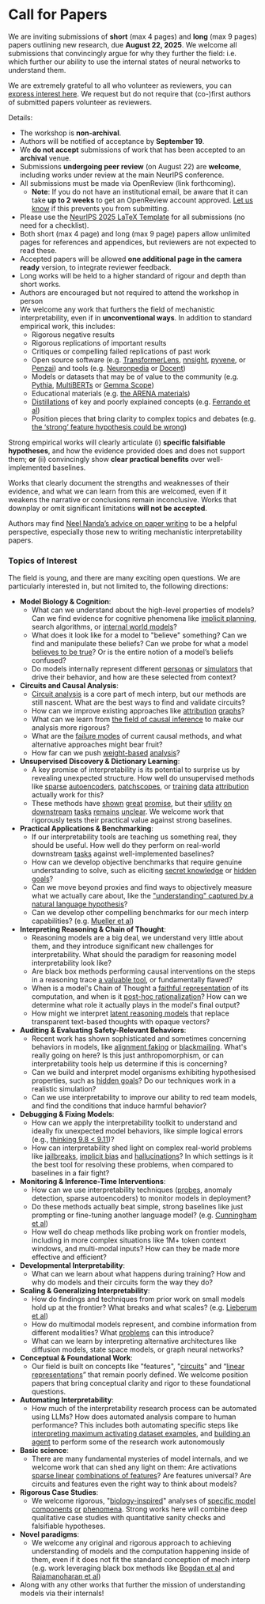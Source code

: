 # Call for Papers
We are inviting submissions of **short** (max 4 pages) and **long** (max 9 pages) papers outlining new research, due **August 22, 2025**. We welcome all submissions that convincingly argue for why they further the field: i.e. which further our ability to use the internal states of neural networks to understand them. 

We are extremely grateful to all who volunteer as reviewers, you can [express interest here](https://www.google.com/url?q=https://docs.google.com/forms/d/e/1FAIpQLSdiw1SJllzoTz_nqzDTzTOGb9DV3W_truQyh-WvYj_QGIi7Mg/viewform?usp%3Ddialog&sa=D&source=editors&ust=1754026185769001&usg=AOvVaw1hsGVZgOStU2waD2mzkGvN). We request but do not require that (co-)first authors of submitted papers volunteer as reviewers. 

Details: 
* The workshop is **non-archival**.
* Authors will be notified of acceptance by **September 19**.
* We **do not accept** submissions of work that has been accepted to an **archival** venue.
* Submissions **undergoing peer review** (on August 22) are **welcome**, including works under review at the main NeurIPS conference.
* All submissions must be made via OpenReview (link forthcoming).
  * **Note**: If you do not have an institutional email, be aware that it can take **up to 2 weeks** to get an OpenReview account approved. [Let us know](mailto:neurips2025@mechinterpworkshop.com) if this prevents you from submitting.
* Please use the [NeurIPS 2025 LaTeX Template](https://www.google.com/url?q=https://media.neurips.cc/Conferences/NeurIPS2025/Styles.zip&sa=D&source=editors&ust=1754026185772761&usg=AOvVaw2ptTkFiTc4xLY5oWV76RUO) for all submissions (no need for a checklist).
* Both short (max 4 page) and long (max 9 page) papers allow unlimited pages for references and appendices, but reviewers are not expected to read these.
* Accepted papers will be allowed **one additional page in the camera ready** version, to integrate reviewer feedback.
* Long works will be held to a higher standard of rigour and depth than short works.
* Authors are encouraged but not required to attend the workshop in person
* We welcome any work that furthers the field of mechanistic interpretability, even if in **unconventional ways**. In addition to standard empirical work, this includes:
  * Rigorous negative results
  * Rigorous replications of important results
  * Critiques or compelling failed replications of past work
  * Open source software (e.g. [TransformerLens](https://www.google.com/url?q=https://github.com/neelnanda-io/TransformerLens&sa=D&source=editors&ust=1754026185776014&usg=AOvVaw3DGvZ2KjFk02DrGnlazmYF), [nnsight](https://www.google.com/url?q=https://github.com/ndif-team/nnsight&sa=D&source=editors&ust=1754026185776264&usg=AOvVaw20Mdzy-WBoJEqhy_Mzx-7K), [pyvene](https://www.google.com/url?q=https://github.com/stanfordnlp/pyvene/tree/main/pyvene/models/mlp&sa=D&source=editors&ust=1754026185776462&usg=AOvVaw2VAIgpo4Q_a5Cc4su6LTP6), or [Penzai](https://www.google.com/url?q=https://github.com/google-deepmind/penzai&sa=D&source=editors&ust=1754026185776668&usg=AOvVaw3nHeBazaQQLVOQmCsrRb-4)) and tools (e.g. [Neuronpedia](https://www.google.com/url?q=http://neuronpedia.org&sa=D&source=editors&ust=1754026185776858&usg=AOvVaw1KTSC1dTG5_mIe9e0oHNld) or [Docent](https://www.google.com/url?q=https://transluce.org/introducing-docent&sa=D&source=editors&ust=1754026185777071&usg=AOvVaw1IoMUzlKeMUV_y0BOuf47T))
  * Models or datasets that may be of value to the community (e.g. [Pythia](https://www.google.com/url?q=https://arxiv.org/abs/2304.01373&sa=D&source=editors&ust=1754026185777588&usg=AOvVaw2tjNzn30boD-wxsz_ynLWj), [MultiBERTs](https://www.google.com/url?q=https://arxiv.org/abs/2106.16163&sa=D&source=editors&ust=1754026185777784&usg=AOvVaw2sAKd6qangXas6XjCQY2_X) or [Gemma Scope](https://www.google.com/url?q=https://arxiv.org/abs/2408.05147&sa=D&source=editors&ust=1754026185777991&usg=AOvVaw0niCanqTmK9iu2pcQoyr81))
  * Educational materials (e.g. [the ARENA materials](https://www.google.com/url?q=https://arena3-chapter1-transformer-interp.streamlit.app/&sa=D&source=editors&ust=1754026185778464&usg=AOvVaw3Nc4IE5_m2JVKFyUucPV-6))
  * [Distillations](https://www.google.com/url?q=https://distill.pub/2017/research-debt/&sa=D&source=editors&ust=1754026185778777&usg=AOvVaw1aqeg8zLFCbcjDeUQFJNBM) of key and poorly explained concepts (e.g. [Ferrando et al](https://www.google.com/url?q=https://arxiv.org/abs/2405.00208&sa=D&source=editors&ust=1754026185779080&usg=AOvVaw3QClPHbOJUCmgzwxB4yX0w))
  * Position pieces that bring clarity to complex topics and debates (e.g. [the ‘strong’ feature hypothesis could be wrong](https://www.google.com/url?q=https://www.alignmentforum.org/posts/tojtPCCRpKLSHBdpn/the-strong-feature-hypothesis-could-be-wrong&sa=D&source=editors&ust=1754026185779795&usg=AOvVaw2as6fGEQv-BWjxX-hSxbZ1))

Strong empirical works will clearly articulate (i) **specific falsifiable hypotheses**, and how the evidence provided does and does not support them; **or** (ii) convincingly show **clear practical benefits** over well-implemented baselines. 

Works that clearly document the strengths and weaknesses of their evidence, and what we can learn from this are welcomed, even if it weakens the narrative or conclusions remain inconclusive. Works that downplay or omit significant limitations **will not be accepted**. 

Authors may find [Neel Nanda’s advice on paper writing](https://www.google.com/url?q=https://www.alignmentforum.org/posts/eJGptPbbFPZGLpjsp/highly-opinionated-advice-on-how-to-write-ml-papers&sa=D&source=editors&ust=1754026185782299&usg=AOvVaw3h0H-JQ9QTE6gLaYaBlbeR) to be a helpful perspective, especially those new to writing mechanistic interpretability papers. 
### Topics of Interest
The field is young, and there are many exciting open questions. We are particularly interested in, but not limited to, the following directions: 
* **Model Biology & Cognition**:
  * What can we understand about the high-level properties of models? Can we find evidence for cognitive phenomena like [implicit planning](https://www.google.com/url?q=https://transformer-circuits.pub/2025/attribution-graphs/biology.html%23dives-poems&sa=D&source=editors&ust=1754026185784033&usg=AOvVaw09lVBsKuRTmLQJ_9CNhs00), search algorithms, or [internal world models](https://www.google.com/url?q=https://arxiv.org/abs/2210.13382&sa=D&source=editors&ust=1754026185784391&usg=AOvVaw27O6xmHQlwFDiPou4rqjZW)?
  * What does it look like for a model to "believe" something? Can we find and manipulate these beliefs? Can we probe for what a model [believes to be true](https://www.google.com/url?q=https://arxiv.org/abs/2310.06824&sa=D&source=editors&ust=1754026185785083&usg=AOvVaw2du9fD7KZleQ4ZaviLl8Pn)? Or is the entire notion of a model’s beliefs confused?
  * Do models internally represent different [personas](https://www.google.com/url?q=https://arxiv.org/abs/2406.12094&sa=D&source=editors&ust=1754026185785634&usg=AOvVaw3lCXrirELodd3mY5ATt_p6) or [simulators](https://www.google.com/url?q=https://www.nature.com/articles/s41586-023-06647-8&sa=D&source=editors&ust=1754026185785837&usg=AOvVaw2jZUOgZ5fYAKBd8-tjEYrC) that drive their behavior, and how are these selected from context?
* **Circuits and Causal Analysis**:
  * [Circuit analysis](https://www.google.com/url?q=https://distill.pub/2020/circuits/zoom-in/&sa=D&source=editors&ust=1754026185786505&usg=AOvVaw3BgS9mO33CiDekbRq0V48K) is a core part of mech interp, but our methods are still nascent. What are the best ways to find and validate circuits?
  * How can we improve existing approaches like [attribution](https://www.google.com/url?q=https://arxiv.org/abs/2406.11944&sa=D&source=editors&ust=1754026185787255&usg=AOvVaw2GXr7SONZku4OXTaaofz3S) [graphs](https://www.google.com/url?q=https://transformer-circuits.pub/2025/attribution-graphs/methods.html&sa=D&source=editors&ust=1754026185787471&usg=AOvVaw0uPe-YQ9xrl8-a0ymabt7i)?
  * What can we learn from [the field of causal inference](https://www.google.com/url?q=https://arxiv.org/abs/2407.04690&sa=D&source=editors&ust=1754026185787827&usg=AOvVaw132yVy_3vZ8m6ej0lkzF57) to make our analysis more rigorous?
  * What are the [failure modes](https://www.google.com/url?q=https://arxiv.org/abs/2307.15771&sa=D&source=editors&ust=1754026185788182&usg=AOvVaw12vxhhQbAANem3_Zh0JnKC) of current causal methods, and what alternative approaches might bear fruit?
  * How far can we push [weight-based](https://www.google.com/url?q=https://arxiv.org/abs/2301.05217&sa=D&source=editors&ust=1754026185788523&usg=AOvVaw0JTIn-rMS3bLpOQrOCIYG_) [analysis](https://www.google.com/url?q=https://arxiv.org/abs/2410.08417&sa=D&source=editors&ust=1754026185788628&usg=AOvVaw15K-6hzdwSWeA49LRxAESc)?
* **Unsupervised Discovery & Dictionary Learning**:
  * A key promise of interpretability is its potential to surprise us by revealing unexpected structure. How well do unsupervised methods like [sparse](https://www.google.com/url?q=https://arxiv.org/abs/2103.15949&sa=D&source=editors&ust=1754026185789174&usg=AOvVaw1gE-rm3wmUt0iN2n1lkW-O) [autoencoders](https://www.google.com/url?q=https://transformer-circuits.pub/2023/monosemantic-features&sa=D&source=editors&ust=1754026185789317&usg=AOvVaw2ydxJ5m5E6MEXQK3_12UuX), [patch](https://www.google.com/url?q=https://arxiv.org/abs/2401.06102&sa=D&source=editors&ust=1754026185789420&usg=AOvVaw0BXucwsHTTxXkfAoOHyFHC)[scopes](https://www.google.com/url?q=https://arxiv.org/abs/2403.10949v2&sa=D&source=editors&ust=1754026185789521&usg=AOvVaw0i6PDQWCqu39mCb68MWk5x), or [training](https://www.google.com/url?q=https://proceedings.mlr.press/v70/koh17a?ref%3Dhttps://githubhelp.com&sa=D&source=editors&ust=1754026185789671&usg=AOvVaw1UhaphTbOuzM4BnYBZngrw) [data](https://www.google.com/url?q=https://arxiv.org/abs/2308.03296&sa=D&source=editors&ust=1754026185789805&usg=AOvVaw1MmgQDOoFL2aH6lLiAOiyP) [attribution](https://www.google.com/url?q=https://arxiv.org/abs/2205.11482&sa=D&source=editors&ust=1754026185789977&usg=AOvVaw2Lmn-pntISozDD9fObEn1L) actually work for this?
  * These methods have [shown](https://www.google.com/url?q=https://transformer-circuits.pub/2024/scaling-monosemanticity/index.html&sa=D&source=editors&ust=1754026185790456&usg=AOvVaw0EIDbtcdB3pykTmw7skzto) [great](https://www.google.com/url?q=https://transformer-circuits.pub/2025/attribution-graphs/biology.html&sa=D&source=editors&ust=1754026185790628&usg=AOvVaw0l-xeCdVf2FWtJG2b5mKx6) [promise](https://www.google.com/url?q=https://arxiv.org/abs/2503.10965&sa=D&source=editors&ust=1754026185790762&usg=AOvVaw2FmaFgdtPZPiWVYqSgxOB1), but their [utility](https://www.google.com/url?q=https://arxiv.org/abs/2502.16681&sa=D&source=editors&ust=1754026185790898&usg=AOvVaw1BpQahLrf1-wD4VntnobKh) [on](https://www.google.com/url?q=https://www.tilderesearch.com/blog/sieve&sa=D&source=editors&ust=1754026185791024&usg=AOvVaw3E8MlgE10dBpuJQiM9skY6) [downstream](https://www.google.com/url?q=https://arxiv.org/abs/2501.17148&sa=D&source=editors&ust=1754026185791203&usg=AOvVaw0cp8sT-tZl1Mt-HHNbP2Ob) [tasks](https://www.google.com/url?q=https://transformer-circuits.pub/2024/features-as-classifiers/index.html&sa=D&source=editors&ust=1754026185791441&usg=AOvVaw0A9tTS8FfJ04SxbVikUHQ6) [remains](https://www.google.com/url?q=https://arxiv.org/abs/2502.04382&sa=D&source=editors&ust=1754026185791625&usg=AOvVaw07gjqIfP38qdPolbDH0EFI) [unclear](https://www.google.com/url?q=https://www.alignmentforum.org/posts/4uXCAJNuPKtKBsi28/negative-results-for-saes-on-downstream-tasks&sa=D&source=editors&ust=1754026185791898&usg=AOvVaw1OdCfko2rT02YNPIpEhBeg). We welcome work that rigorously tests their practical value against strong baselines.
* **Practical Applications & Benchmarking**:
  * If our interpretability tools are teaching us something real, they should be useful. How well do they perform on real-world downstream [tasks](https://www.google.com/url?q=https://www.lesswrong.com/posts/wGRnzCFcowRCrpX4Y/downstream-applications-as-validation-of-interpretability&sa=D&source=editors&ust=1754026185793253&usg=AOvVaw0lSDBHPCeFvj3jxZNVEEF5) against well-implemented baselines?
  * How can we develop objective benchmarks that require genuine understanding to solve, such as eliciting [secret knowledge](https://www.google.com/url?q=https://arxiv.org/abs/2505.14352&sa=D&source=editors&ust=1754026185793916&usg=AOvVaw1gMzeknuHk88I7DPfY8Z3j) or [hidden goals](https://www.google.com/url?q=https://arxiv.org/abs/2503.10965&sa=D&source=editors&ust=1754026185794056&usg=AOvVaw2oZsdi3SAK3JB0T7jQX0lE)?
  * Can we move beyond proxies and find ways to objectively measure what we actually care about, like the ["understanding" captured by a natural language hypothesis](https://www.google.com/url?q=https://arxiv.org/abs/2502.04382&sa=D&source=editors&ust=1754026185794631&usg=AOvVaw3pDSJB_-7PVhz2YWKe6cmk)?
  * Can we develop other compelling benchmarks for our mech interp capabilities? (e.g. [Mueller et al](https://www.google.com/url?q=https://arxiv.org/abs/2504.13151&sa=D&source=editors&ust=1754026185794969&usg=AOvVaw0nu0XgJVoFnjgBLwCaA2HS))
* **Interpreting Reasoning & Chain of Thought**:
  * Reasoning models are a big deal, we understand very little about them, and they introduce significant new challenges for interpretability. What should the paradigm for reasoning model interpretability look like?
  * Are black box methods performing causal interventions on the steps in a reasoning trace [a valuable tool](https://www.google.com/url?q=https://arxiv.org/abs/2506.19143&sa=D&source=editors&ust=1754026185796181&usg=AOvVaw3aVlQ52SMYJOW-dnaDgxQk), or fundamentally flawed?
  * When is a model's Chain of Thought a [faithful representation](https://www.google.com/url?q=https://arxiv.org/abs/2305.04388&sa=D&source=editors&ust=1754026185796647&usg=AOvVaw2LytdKBl2e0DKECDiUq82Z) of its computation, and when is it [post-hoc rationalization](https://www.google.com/url?q=https://arxiv.org/abs/2503.08679&sa=D&source=editors&ust=1754026185796996&usg=AOvVaw3YhgUf_4Zut4Ii99iGZEwd)? How can we determine what role it actually plays in the model's final output?
  * How might we interpret [latent reasoning models](https://www.google.com/url?q=https://arxiv.org/abs/2412.06769&sa=D&source=editors&ust=1754026185797494&usg=AOvVaw2XnT6mOjQzOODg4Qs5mMLJ) that replace transparent text-based thoughts with opaque vectors?
* **Auditing & Evaluating Safety-Relevant Behaviors**:
  * Recent work has shown sophisticated and sometimes concerning behaviors in models, like [alignment faking](https://www.google.com/url?q=https://arxiv.org/abs/2412.14093&sa=D&source=editors&ust=1754026185798255&usg=AOvVaw3xLzJZKyq-9YvYT3gnI0Ju) or [blackmailing](https://www.google.com/url?q=https://www.anthropic.com/research/agentic-misalignment&sa=D&source=editors&ust=1754026185798463&usg=AOvVaw1I6YZhKC4kZIf5kPA194Fg). What's really going on here? Is this just anthropomorphism, or can interpretability tools help us determine if this is concerning?
  * Can we build and interpret model organisms exhibiting hypothesised properties, such as [hidden goals](https://www.google.com/url?q=https://arxiv.org/abs/2503.10965&sa=D&source=editors&ust=1754026185799368&usg=AOvVaw3CUyRxaiz_wU85aMBCQ1IN)? Do our techniques work in a realistic simulation?
  * Can we use interpretability to improve our ability to red team models, and find the conditions that induce harmful behavior?
* **Debugging & Fixing Models**:
  * How can we apply the interpretability toolkit to understand and ideally fix unexpected model behaviors, like simple logical errors (e.g., [thinking 9.8 < 9.11](https://www.google.com/url?q=https://transluce.org/observability-interface&sa=D&source=editors&ust=1754026185800618&usg=AOvVaw2PQOQpLLCb6DvrXzw-O517))?
  * How can interpretability shed light on complex real-world problems like [jailbreaks](https://www.google.com/url?q=https://transformer-circuits.pub/2025/attribution-graphs/biology.html%23dives-jailbreak&sa=D&source=editors&ust=1754026185801075&usg=AOvVaw0qf-Z2ooacMhRTwGwp3Rsy), [implicit bias](https://www.google.com/url?q=https://arxiv.org/abs/2506.10922&sa=D&source=editors&ust=1754026185801310&usg=AOvVaw0p6EGsJZ_ZKUOteAtCSYRD) and [hallucinations](https://www.google.com/url?q=https://arxiv.org/abs/2411.14257&sa=D&source=editors&ust=1754026185801519&usg=AOvVaw1qBPRxpG3dW1hWzLkuX9Mv)? In which settings is it the best tool for resolving these problems, when compared to baselines in a fair fight?
* **Monitoring & Inference-Time Interventions**:
  * How can we use interpretability techniques ([probes](https://www.google.com/url?q=https://arxiv.org/abs/2102.12452&sa=D&source=editors&ust=1754026185802376&usg=AOvVaw1VryQ2OH_5Exr4Z4P6LtgK), anomaly detection, sparse autoencoders) to monitor models in deployment?
  * Do these methods actually beat simple, strong baselines like just prompting or fine-tuning another language model? (e.g. [Cunningham et al](https://www.google.com/url?q=https://alignment.anthropic.com/2025/cheap-monitors/&sa=D&source=editors&ust=1754026185803232&usg=AOvVaw2VDXk2TBkBknai8a73dZ8n))
  * How well do cheap methods like probing work on frontier models, including in more complex situations like 1M+ token context windows, and multi-modal inputs? How can they be made more effective and efficient?
* **Developmental Interpretability**:
  * What can we learn about what happens during training? How and why do models and their circuits form the way they do?
* **Scaling & Generalizing Interpretability**:
  * How do findings and techniques from prior work on small models hold up at the frontier? What breaks and what scales? (e.g. [Lieberum et al](https://www.google.com/url?q=https://arxiv.org/abs/2307.09458&sa=D&source=editors&ust=1754026185805047&usg=AOvVaw1IATIJ1FSzLx0Fc-d5JNuQ))
  * How do multimodal models represent, and combine information from different modalities? What [problems](https://www.google.com/url?q=https://openreview.net/pdf?id%3DVUhRdZp8ke&sa=D&source=editors&ust=1754026185805450&usg=AOvVaw1fy7Cq-xDI3vR74q9zqVnJ) can this introduce?
  * What can we learn by interpreting alternative architectures like diffusion models, state space models, or graph neural networks?
* **Conceptual & Foundational Work**:
  * Our field is built on concepts like "features", "[circuits](https://www.google.com/url?q=https://distill.pub/2020/circuits/zoom-in/&sa=D&source=editors&ust=1754026185806496&usg=AOvVaw0vf_2k2o--XipGTdZAxQFV)" and “[linear representations](https://www.google.com/url?q=https://transformer-circuits.pub/2024/july-update/index.html%23linear-representations&sa=D&source=editors&ust=1754026185806799&usg=AOvVaw2R4MOQyr1o66g2F3dmJBnM)” that remain poorly defined. We welcome position papers that bring conceptual clarity and rigor to these foundational questions.
* **Automating Interpretability**:
  * How much of the interpretability research process can be automated using LLMs? How does automated analysis compare to human performance? This includes both automating specific steps like [interpreting maximum activating dataset examples](https://www.google.com/url?q=https://openaipublic.blob.core.windows.net/neuron-explainer/paper/index.html&sa=D&source=editors&ust=1754026185808252&usg=AOvVaw2sAa0vJgU7X6uBRiOkS4LD), and [building an agent](https://www.google.com/url?q=https://arxiv.org/abs/2404.14394&sa=D&source=editors&ust=1754026185808513&usg=AOvVaw1RAtXEEkyqRKFKbc_ZGkZM) to perform some of the research work autonomously
* **Basic science**:
  * There are many fundamental mysteries of model internals, and we welcome work that can shed any light on them: Are activations [sparse linear](https://www.google.com/url?q=https://arxiv.org/abs/1601.03764&sa=D&source=editors&ust=1754026185809685&usg=AOvVaw00Vy8Kj3tL4wGu3HBFks6w) [combinations of features](https://www.google.com/url?q=https://transformer-circuits.pub/2022/toy_model/index.html&sa=D&source=editors&ust=1754026185810043&usg=AOvVaw1mH5aM1mmN9wdzi38UOoJL)? Are features universal? Are circuits and features even the right way to think about models?
* **Rigorous Case Studies**:
  * We welcome rigorous, "[biology-inspired](https://www.google.com/url?q=https://distill.pub/2020/circuits/curve-circuits/&sa=D&source=editors&ust=1754026185810976&usg=AOvVaw2PzBKmHVQXFTxBqU38qxBg)" analyses of [specific model](https://www.google.com/url?q=https://arxiv.org/abs/2310.04625&sa=D&source=editors&ust=1754026185811261&usg=AOvVaw2L-lhH3Pdy2-GLfZZKS-n3) [components](https://www.google.com/url?q=https://transformer-circuits.pub/2024/scaling-monosemanticity/index.html&sa=D&source=editors&ust=1754026185811496&usg=AOvVaw0GjitjancerGWMPkRacseL) [or](https://www.google.com/url?q=https://arxiv.org/abs/2305.01610&sa=D&source=editors&ust=1754026185811702&usg=AOvVaw0j6Z8Nfkuu3THCYXG_ZIZw) [phenomena](https://www.google.com/url?q=https://arxiv.org/abs/2306.09346&sa=D&source=editors&ust=1754026185811922&usg=AOvVaw26FEUhGpVYFWu53BxWouMk). Strong works here will combine deep qualitative case studies with quantitative sanity checks and falsifiable hypotheses.
* **Novel paradigms**:
  * We welcome any original and rigorous approach to achieving understanding of models and the computation happening inside of them, even if it does not fit the standard conception of mech interp (e.g. work leveraging black box methods like [Bogdan et al](https://www.google.com/url?q=https://arxiv.org/abs/2506.19143&sa=D&source=editors&ust=1754026185813208&usg=AOvVaw2sYq8WDZGV1XLqnBidFqhs) and [Rajamanoharan et al](https://www.google.com/url?q=https://www.alignmentforum.org/posts/wnzkjSmrgWZaBa2aC/self-preservation-or-instruction-ambiguity-examining-the&sa=D&source=editors&ust=1754026185813558&usg=AOvVaw1z2nu92KOONNwEFIyNLl8e))
* Along with any other works that further the mission of understanding models via their internals!